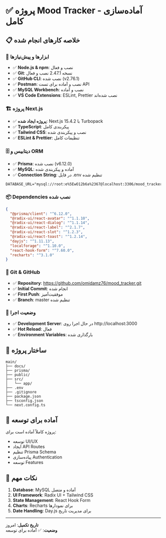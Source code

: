 # ✅ پروژه Mood Tracker - آماده‌سازی کامل

## 📋 خلاصه کارهای انجام شده

### 🔧 ابزارها و پیش‌نیازها
- ✅ **Node.js & npm**: نصب و فعال
- ✅ **Git**: نسخه 2.47.1 نصب و فعال
- ✅ **GitHub CLI**: نصب شده (v2.76.1)
- ✅ **Postman**: نصب و آماده برای تست API
- ✅ **MySQL Workbench**: نصب و آماده
- ✅ **VS Code Extensions**: ESLint, Prettier نصب شده‌اند

### 🏗️ پروژه Next.js
- ✅ **پروژه ایجاد شده**: Next.js 15.4.2 با Turbopack
- ✅ **TypeScript**: پیکربندی کامل
- ✅ **Tailwind CSS**: نصب و پیکربندی شده
- ✅ **ESLint & Prettier**: تنظیمات کامل

### 🗄️ دیتابیس و ORM
- ✅ **Prisma**: نصب شده (v6.12.0)
- ✅ **MySQL**: آماده و پیکربندی شده
- ✅ **Connection String**: در فایل .env تنظیم شده
```
DATABASE_URL="mysql://root:e%5EwO12b6a%2367@localhost:3306/mood_tracker"
```

### 📦 Dependencies نصب شده
```json
{
  "@prisma/client": "^6.12.0",
  "@radix-ui/react-avatar": "^1.1.10",
  "@radix-ui/react-dialog": "^1.1.14",
  "@radix-ui/react-label": "^2.1.7",
  "@radix-ui/react-slot": "^1.2.3",
  "@radix-ui/react-toast": "^1.2.14",
  "dayjs": "^1.11.13",
  "localforage": "^1.10.0",
  "react-hook-form": "^7.60.0",
  "recharts": "^3.1.0"
}
```

### 🔗 Git & GitHub
- ✅ **Repository**: https://github.com/omidamz76/mood_tracker.git
- ✅ **Initial Commit**: انجام شده
- ✅ **First Push**: موفقیت‌آمیز
- ✅ **Branch**: master تنظیم شده

### 🚀 وضعیت اجرا
- ✅ **Development Server**: در حال اجرا روی http://localhost:3000
- ✅ **Hot Reload**: فعال
- ✅ **Environment Variables**: بارگذاری شده

## 📁 ساختار پروژه
```
main/
├── docs/
├── prisma/
├── public/
├── src/
│   └── app/
├── .env
├── .gitignore
├── package.json
├── tsconfig.json
└── next.config.ts
```

## 🎯 آماده برای توسعه
پروژه کاملاً آماده است برای:
- توسعه UI/UX
- ایجاد API Routes
- تنظیم Prisma Schema
- پیاده‌سازی Authentication
- توسعه Features

## 📝 نکات مهم
1. **Database**: MySQL آماده و متصل
2. **UI Framework**: Radix UI + Tailwind CSS
3. **State Management**: React Hook Form
4. **Charts**: Recharts برای نمودارها
5. **Date Handling**: Day.js برای مدیریت تاریخ

---
**تاریخ تکمیل**: امروز  
**وضعیت**: ✅ آماده برای توسعه 